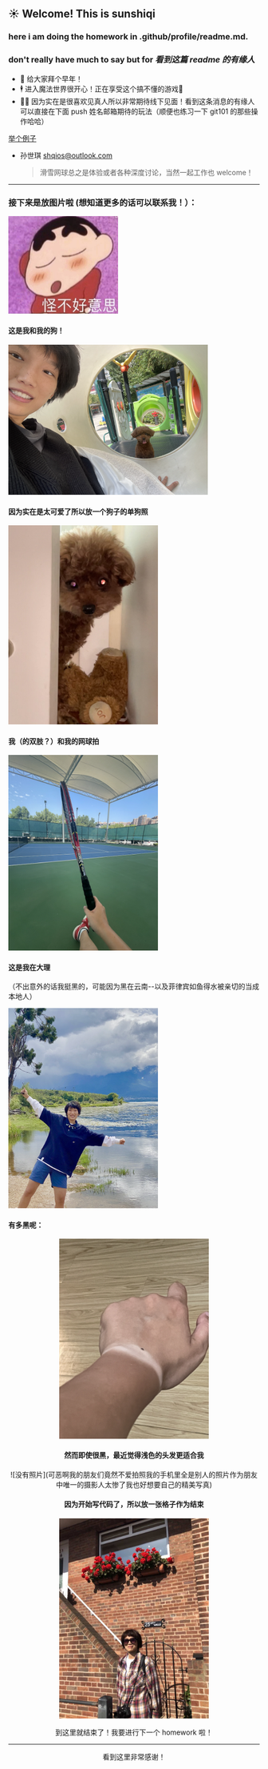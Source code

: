## ☀️ Welcome! This is sunshiqi

### here i am doing the homework in .github/profile/readme.md. 
### don't really have much to say but for *看到这篇 readme 的有缘人*

- 🥳 给大家拜个早年！
- 🕴 进入魔法世界很开心！正在享受这个搞不懂的游戏👾
- 👯‍♀️ 因为实在是很喜欢见真人所以非常期待线下见面！看到这条消息的有缘人可以直接在下面 push 姓名邮箱期待的玩法（顺便也练习一下 git101 的那些操作哈哈）

<u>举个例子</u>
* 孙世琪 shqios@outlook.com
  
    > 滑雪网球总之是体验或者各种深度讨论，当然一起工作也 welcome！

***

### 接下来是放图片啦 (想知道更多的话可以联系我！）：
<img src="https://github.com/gtb-2022-sun-shiqi/.github/raw/main/assets/IMG_1984.jpg" alt="memez" style="zoom:50%;" />



#### 这是我和我的狗！

<img src="https://github.com/gtb-2022-sun-shiqi/.github/raw/main/assets/meanddog.png" width="400px" />

#### 因为实在是太可爱了所以放一个狗子的单狗照

<img src="https://github.com/gtb-2022-sun-shiqi/.github/raw/main/assets/dogeye.jpg" width="300px" />

#### 我（的双肢？）和我的网球拍

<img src="https://github.com/gtb-2022-sun-shiqi/.github/raw/main/assets/tennis.png" width="300px" />



#### 这是我在大理

（不出意外的话我挺黑的，可能因为黑在云南--以及菲律宾如鱼得水被亲切的当成本地人）

<img src="https://github.com/gtb-2022-sun-shiqi/.github/raw/main/assets/dali.png" width="300px" />

#### 有多黑呢：

<div align=center><img src="https://github.com/gtb-2022-sun-shiqi/.github/raw/main/assets/wrist.png" width="300px" />

#### 然而即使很黑，最近觉得浅色的头发更适合我

\![没有照片]\(可恶啊我的朋友们竟然不爱拍照我的手机里全是别人的照片作为朋友中唯一的摄影人太惨了我也好想要自己的精美写真)

#### 因为开始写代码了，所以放一张格子作为结束

<img src="https://github.com/gtb-2022-sun-shiqi/.github/raw/main/assets/gezi.jpg" width="300px" />



到这里就结束了！我要进行下一个 homework 啦！



***

看到这里非常感谢！
